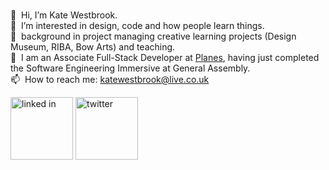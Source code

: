  <br />👋&nbsp; Hi, I’m Kate Westbrook.
 <br />👀&nbsp; I’m interested in design, code and how people learn things.
 <br />💪&nbsp; background in project managing creative learning projects (Design Museum, RIBA, Bow Arts) and teaching.
 <br />🌱 &nbsp;I am an Associate Full-Stack Developer at <a href="https://planes.studio/" target="_blank" rel="noreferrer">Planes</a>, having just completed the Software Engineering Immersive at General Assembly.
 <br />📫&nbsp; How to reach me: katewestbrook@live.co.uk
<p> <a href="https://www.linkedin.com/in/katewestbrook/"><img src="https://image.flaticon.com/icons/png/512/179/179330.png" alt="linked in" width="100px"></a> <a href="https://twitter.com/codegoggles"><img src="https://image.flaticon.com/icons/png/512/179/179342.png" alt="twitter" width="100px"></a>
</p>
